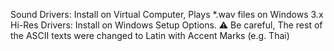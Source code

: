 Sound Drivers: Install on Virtual Computer, Plays *.wav files on Windows 3.x
Hi-Res Drivers: Install on Windows Setup Options. 
⚠ Be careful, The rest of the ASCII texts were changed to Latin with Accent Marks (e.g. Thai)
